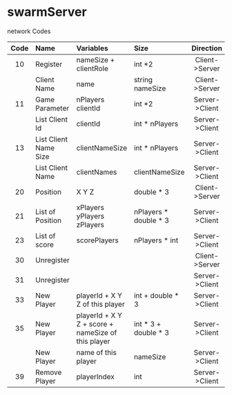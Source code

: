 # swarmServer


network Codes


| Code  | Name  | Variables | Size | Direction| 
| :------------: |:---------------|:-----| :---------| :---------:|
| 10      | Register |  nameSize + clientRole | int *2 | Client->Server|
|       | Client Name        |   name |string nameSize | Client->Server|
| 11      | Game Parameter |  nPlayers clientId |  int *2 | Server->Client|
|       | List Client Id        |   clientId | int * nPlayers | Server->Client|
| 13      | List Client Name Size |  clientNameSize |  int * nPlayers | Server->Client|
|       | List Client Name        |   clientNames | clientNameSize | Server->Client|
| 20      | Position |  X Y Z | double * 3 | Client->Server|
| 21      | List of Position |  xPlayers yPlayers zPlayers | nPlayers * double * 3  | Server->Client|
| 23      | List of score |  scorePlayers | nPlayers * int  | Server->Client|
| 30      | Unregister |   |  | Client->Server|
| 31      | Unregister |   |  | Server->Client|
| 33      | New Player |  playerId + X Y Z of this player |  int + double * 3| Server->Client|
| 35      | New Player |  playerId + X Y Z + score + nameSize of this player  |  int * 3 + double * 3| Server->Client|
|      | New Player |  name of this player  |  nameSize | Server->Client|
| 39     | Remove Player | playerIndex  |  int | Server->Client|
